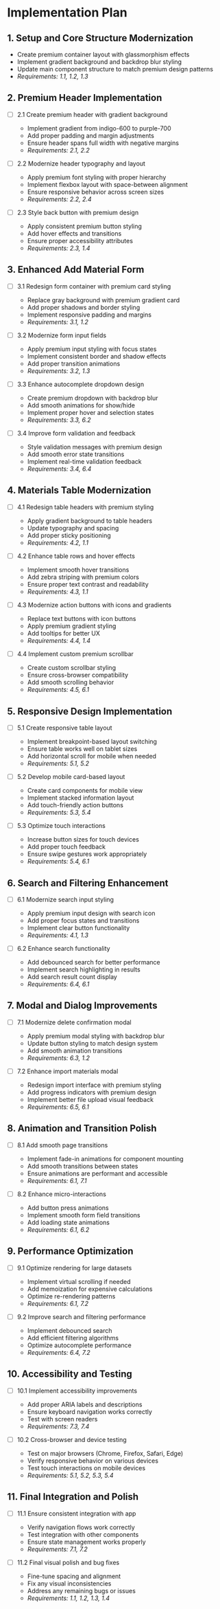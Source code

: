 # Implementation Plan

## 1. Setup and Core Structure Modernization
- Create premium container layout with glassmorphism effects
- Implement gradient background and backdrop blur styling
- Update main component structure to match premium design patterns
- _Requirements: 1.1, 1.2, 1.3_

## 2. Premium Header Implementation
- [ ] 2.1 Create premium header with gradient background
  - Implement gradient from indigo-600 to purple-700
  - Add proper padding and margin adjustments
  - Ensure header spans full width with negative margins
  - _Requirements: 2.1, 2.2_

- [ ] 2.2 Modernize header typography and layout
  - Apply premium font styling with proper hierarchy
  - Implement flexbox layout with space-between alignment
  - Ensure responsive behavior across screen sizes
  - _Requirements: 2.2, 2.4_

- [ ] 2.3 Style back button with premium design
  - Apply consistent premium button styling
  - Add hover effects and transitions
  - Ensure proper accessibility attributes
  - _Requirements: 2.3, 1.4_

## 3. Enhanced Add Material Form
- [ ] 3.1 Redesign form container with premium card styling
  - Replace gray background with premium gradient card
  - Add proper shadows and border styling
  - Implement responsive padding and margins
  - _Requirements: 3.1, 1.2_

- [ ] 3.2 Modernize form input fields
  - Apply premium input styling with focus states
  - Implement consistent border and shadow effects
  - Add proper transition animations
  - _Requirements: 3.2, 1.3_

- [ ] 3.3 Enhance autocomplete dropdown design
  - Create premium dropdown with backdrop blur
  - Add smooth animations for show/hide
  - Implement proper hover and selection states
  - _Requirements: 3.3, 6.2_

- [ ] 3.4 Improve form validation and feedback
  - Style validation messages with premium design
  - Add smooth error state transitions
  - Implement real-time validation feedback
  - _Requirements: 3.4, 6.4_

## 4. Materials Table Modernization
- [ ] 4.1 Redesign table headers with premium styling
  - Apply gradient background to table headers
  - Update typography and spacing
  - Add proper sticky positioning
  - _Requirements: 4.2, 1.1_

- [ ] 4.2 Enhance table rows and hover effects
  - Implement smooth hover transitions
  - Add zebra striping with premium colors
  - Ensure proper text contrast and readability
  - _Requirements: 4.3, 1.1_

- [ ] 4.3 Modernize action buttons with icons and gradients
  - Replace text buttons with icon buttons
  - Apply premium gradient styling
  - Add tooltips for better UX
  - _Requirements: 4.4, 1.4_

- [ ] 4.4 Implement custom premium scrollbar
  - Create custom scrollbar styling
  - Ensure cross-browser compatibility
  - Add smooth scrolling behavior
  - _Requirements: 4.5, 6.1_

## 5. Responsive Design Implementation
- [ ] 5.1 Create responsive table layout
  - Implement breakpoint-based layout switching
  - Ensure table works well on tablet sizes
  - Add horizontal scroll for mobile when needed
  - _Requirements: 5.1, 5.2_

- [ ] 5.2 Develop mobile card-based layout
  - Create card components for mobile view
  - Implement stacked information layout
  - Add touch-friendly action buttons
  - _Requirements: 5.3, 5.4_

- [ ] 5.3 Optimize touch interactions
  - Increase button sizes for touch devices
  - Add proper touch feedback
  - Ensure swipe gestures work appropriately
  - _Requirements: 5.4, 6.1_

## 6. Search and Filtering Enhancement
- [ ] 6.1 Modernize search input styling
  - Apply premium input design with search icon
  - Add proper focus states and transitions
  - Implement clear button functionality
  - _Requirements: 4.1, 1.3_

- [ ] 6.2 Enhance search functionality
  - Add debounced search for better performance
  - Implement search highlighting in results
  - Add search result count display
  - _Requirements: 6.4, 6.1_

## 7. Modal and Dialog Improvements
- [ ] 7.1 Modernize delete confirmation modal
  - Apply premium modal styling with backdrop blur
  - Update button styling to match design system
  - Add smooth animation transitions
  - _Requirements: 6.3, 1.2_

- [ ] 7.2 Enhance import materials modal
  - Redesign import interface with premium styling
  - Add progress indicators with premium design
  - Implement better file upload visual feedback
  - _Requirements: 6.5, 6.1_

## 8. Animation and Transition Polish
- [ ] 8.1 Add smooth page transitions
  - Implement fade-in animations for component mounting
  - Add smooth transitions between states
  - Ensure animations are performant and accessible
  - _Requirements: 6.1, 7.1_

- [ ] 8.2 Enhance micro-interactions
  - Add button press animations
  - Implement smooth form field transitions
  - Add loading state animations
  - _Requirements: 6.1, 6.2_

## 9. Performance Optimization
- [ ] 9.1 Optimize rendering for large datasets
  - Implement virtual scrolling if needed
  - Add memoization for expensive calculations
  - Optimize re-rendering patterns
  - _Requirements: 6.1, 7.2_

- [ ] 9.2 Improve search and filtering performance
  - Implement debounced search
  - Add efficient filtering algorithms
  - Optimize autocomplete performance
  - _Requirements: 6.4, 7.2_

## 10. Accessibility and Testing
- [ ] 10.1 Implement accessibility improvements
  - Add proper ARIA labels and descriptions
  - Ensure keyboard navigation works correctly
  - Test with screen readers
  - _Requirements: 7.3, 7.4_

- [ ] 10.2 Cross-browser and device testing
  - Test on major browsers (Chrome, Firefox, Safari, Edge)
  - Verify responsive behavior on various devices
  - Test touch interactions on mobile devices
  - _Requirements: 5.1, 5.2, 5.3, 5.4_

## 11. Final Integration and Polish
- [ ] 11.1 Ensure consistent integration with app
  - Verify navigation flows work correctly
  - Test integration with other components
  - Ensure state management works properly
  - _Requirements: 7.1, 7.2_

- [ ] 11.2 Final visual polish and bug fixes
  - Fine-tune spacing and alignment
  - Fix any visual inconsistencies
  - Address any remaining bugs or issues
  - _Requirements: 1.1, 1.2, 1.3, 1.4_